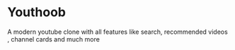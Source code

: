 # Youthoob
A modern youtube clone with all features like search, recommended videos , channel cards and much more
